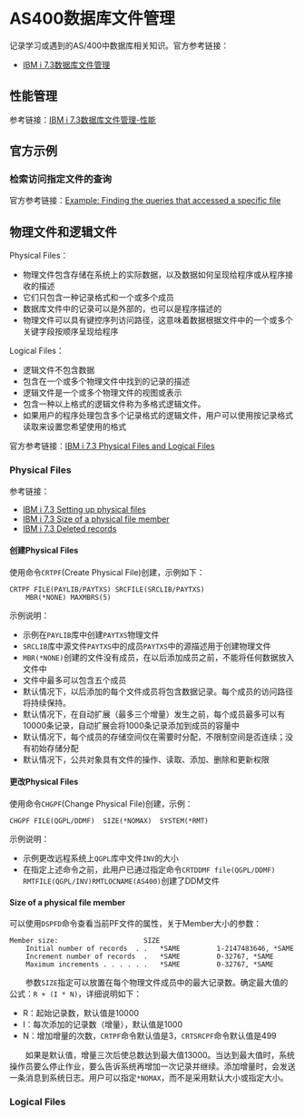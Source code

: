 # AS400数据库文件管理
记录学习或遇到的AS/400中数据库相关知识。官方参考链接：
- [IBM i 7.3数据库文件管理](https://www.ibm.com/docs/zh/i/7.3?topic=systems-database-file-management)

## 性能管理
参考链接：[IBM i 7.3数据库文件管理-性能](https://www.ibm.com/docs/zh/i/7.3?topic=management-performance)
## 官方示例
### 检索访问指定文件的查询
官方参考链接：[Example: Finding the queries that accessed a specific file](https://www.ibm.com/docs/en/i/7.2?topic=ssw_ibm_i_72/rzate/rzatefindqueryex.htm)

## 物理文件和逻辑文件
Physical Files：
- 物理文件包含存储在系统上的实际数据，以及数据如何呈现给程序或从程序接收的描述
- 它们只包含一种记录格式和一个或多个成员
- 数据库文件中的记录可以是外部的，也可以是程序描述的
- 物理文件可以具有键控序列访问路径，这意味着数据根据文件中的一个或多个关键字段按顺序呈现给程序

Logical Files：
- 逻辑文件不包含数据
- 包含在一个或多个物理文件中找到的记录的描述
- 逻辑文件是一个或多个物理文件的视图或表示
- 包含一种以上格式的逻辑文件称为多格式逻辑文件。
- 如果用户的程序处理包含多个记录格式的逻辑文件，用户可以使用按记录格式读取来设置您希望使用的格式

官方参考链接：[IBM i 7.3 Physical Files and Logical Files](https://www.ibm.com/docs/zh/i/7.3?topic=files-physical-logical)
### Physical Files
参考链接：
- [IBM i 7.3 Setting up physical files](https://www.ibm.com/docs/zh/ssw_ibm_i_73/dbp/rbafophysf.htm)
- [IBM i 7.3 Size of a physical file member](https://www.ibm.com/docs/zh/i/7.3?topic=attributes-size-physical-file-member)
- [IBM i 7.3 Deleted records](https://www.ibm.com/docs/zh/i/7.3?topic=attributes-deleted-records)

#### 创建Physical Files
使用命令`CRTPF`(Create Physical File)创建，示例如下：
```
CRTPF FILE(PAYLIB/PAYTXS) SRCFILE(SRCLIB/PAYTXS)
    MBR(*NONE) MAXMBRS(5)
```
示例说明： 
- 示例在`PAYLIB`库中创建`PAYTXS`物理文件
- `SRCLIB`库中源文件`PAYTXS`中的成员`PAYTXS`中的源描述用于创建物理文件
- `MBR(*NONE)`创建的文件没有成员，在以后添加成员之前，不能将任何数据放入文件中
- 文件中最多可以包含五个成员
- 默认情况下，以后添加的每个文件成员将包含数据记录。每个成员的访问路径将持续保持。
- 默认情况下，在自动扩展（最多三个增量）发生之前，每个成员最多可以有10000条记录，自动扩展会将1000条记录添加到成员的容量中
- 默认情况下，每个成员的存储空间仅在需要时分配，不限制空间是否连续；没有初始存储分配
- 默认情况下，公共对象具有文件的操作、读取、添加、删除和更新权限

#### 更改Physical Files
使用命令`CHGPF`(Change Physical File)创建，示例：
```
CHGPF FILE(QGPL/DDMF)  SIZE(*NOMAX)  SYSTEM(*RMT)
```
示例说明：
- 示例更改远程系统上`QGPL`库中文件`INV`的大小
- 在指定上述命令之前，此用户已通过指定命令`CRTDDMF file(QGPL/DDMF) RMTFILE(QGPL/INV)RMTLOCNAME(AS400)`创建了DDM文件

#### Size of a physical file member
可以使用`DSPFD`命令查看当前PF文件的属性，关于Member大小的参数：
```
Member size:                     SIZE
    Initial number of records  . .   *SAME         1-2147483646, *SAME 
    Increment number of records  .   *SAME         0-32767, *SAME      
    Maximum increments . . . . . .   *SAME         0-32767, *SAME
```
&#8195;&#8195;参数`SIZE`指定可以放置在每个物理文件成员中的最大记录数。确定最大值的公式：`R + (I * N)`，详细说明如下：
- R：起始记录数，默认值是10000
- I：每次添加的记录数（增量），默认值是1000
- N：增加增量的次数，`CRTPF`命令默认值是3，`CRTSRCPF`命令默认值是499

&#8195;&#8195;如果是默认值，增量三次后使总数达到最大值13000。当达到最大值时，系统操作员要么停止作业，要么告诉系统再增加一次记录并继续。添加增量时，会发送一条消息到系统日志。用户可以指定`*NOMAX`，而不是采用默认大小或指定大小。

### Logical Files